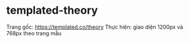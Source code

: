 # templated-theory
Trang gốc: https://templated.co/theory
Thực hiện: giao diện 1200px và 768px theo trang mẫu

